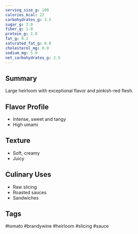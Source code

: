 ```yaml
---
serving_size_g: 100
calories_kcal: 22
carbohydrates_g: 3.5
sugar_g: 3.0
fiber_g: 1.0
protein_g: 1.0
fat_g: 0.2
saturated_fat_g: 0.0
cholesterol_mg: 0.0
sodium_mg: 5.0
net_carbohydrates_g: 2.5
---
```


## Summary
Large heirloom with exceptional flavor and pinkish-red flesh.

## Flavor Profile
- Intense, sweet and tangy
- High umami

## Texture
- Soft, creamy
- Juicy

## Culinary Uses
- Raw slicing
- Roasted sauces
- Sandwiches

## Tags
#tomato #brandywine #heirloom #slicing #sauce